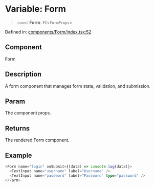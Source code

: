 # Variable: Form

> `const` **Form**: `FC`\<`FormProps`\>

Defined in: [components/Form/index.tsx:52](https://github.com/onyx-og/prismal/blob/7e948b825c73ffc9bb10fe5a1890783eb7215c77/packages/react/src/components/Form/index.tsx#L52)

## Component

Form

## Description

A form component that manages form state, validation, and submission.

## Param

The component props.

## Returns

The rendered Form component.

## Example

```ts
<Form name="login" onSubmit={(data) => console.log(data)}>
  <TextInput name="username" label="Username" />
  <TextInput name="password" label="Password" type="password" />
</Form>
```
